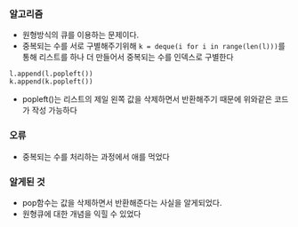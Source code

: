 ### 알고리즘
 - 원형방식의 큐를 이용하는 문제이다.
 - 중복되는 수를 서로 구별해주기위해 ```k = deque(i for i in range(len(l)))```를 통해 리스트를 하나 더 만들어서 중복되는 수를 인덱스로 구별한다
 ```
l.append(l.popleft())
k.append(k.popleft())
```
 - popleft()는 리스트의 제일 왼쪽 값을 삭제하면서 반환해주기 때문에 위와같은 코드가 작성 가능하다

### 오류
 - 중복되는 수를 처리하는 과정에서 애를 먹었다

### 알게된 것
 - pop함수는 값을 삭제하면서 반환해준다는 사실을 알게되었다.
 - 원형큐에 대한 개념을 익힐 수 있었다
